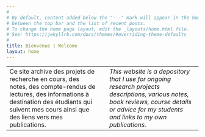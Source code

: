 ```yaml
---
#
# By default, content added below the "---" mark will appear in the home page
# between the top bar and the list of recent posts.
# To change the home page layout, edit the _layouts/home.html file.
# See: https://jekyllrb.com/docs/themes/#overriding-theme-defaults
#
title: Bienvenue | Welcome
layout: home
---
```


<table>
  <tr>
    <td width="48%" valign="top">
      Ce site archive des projets de recherche en cours, des notes, des compte-rendus de lectures, des informations à destination des étudiants qui suivent mes cours ainsi que des liens vers mes publications.
    </td>
    <td width="4%">
    </td>
    <td width="48%" valign="top">
      <i>This website is a depository that I use for ongoing research projects descriptions, various notes, book reviews, course details or advice for my students and links to my own publications.</i>
    </td>
  </tr>
</table>
